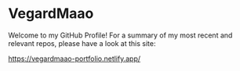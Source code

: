 # VegardMaao
Welcome to my GitHub Profile! For a summary of my most recent and relevant repos, please have a look at this site:

https://vegardmaao-portfolio.netlify.app/
